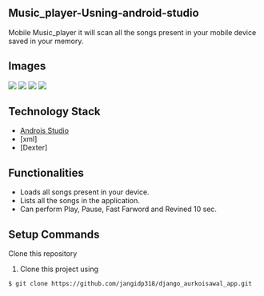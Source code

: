 ## Music_player-Usning-android-studio

Mobile Music_player it will scan all the songs present in your mobile device saved in your memory.


## Images

<img src="/images/img1.jpg" style="width:flex; height:flex">
<img src="/images/img2.jpg" style="width:flex; height:flex">
<img src="/images/img3.jpg" style="width:flex; height:flex">
<img src="/images/img4.jpg" style="width:flex; height:flex">

## Technology Stack

* [Androis Studio](https://developer.android.com/)
* [xml]
* [Dexter]


## Functionalities


* Loads all songs present in your device.
* Lists all the songs in the application.
* Can perform Play, Pause, Fast Farword and Revined 10 sec.



## Setup Commands

Clone this repository

1. Clone this project using
````
$ git clone https://github.com/jangidp318/django_aurkoisawal_app.git
````
